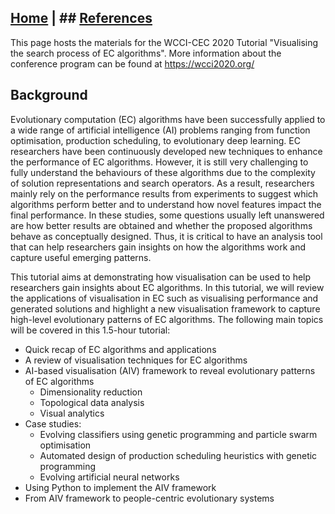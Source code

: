 ## [Home](https://nguyensu.github.io/visevo.github.io/) | ## [References](https://nguyensu.github.io/visevo.github.io/references)

This page hosts the materials for the WCCI-CEC 2020 Tutorial "Visualising the search process of EC algorithms". More information about the conference program can be found at <https://wcci2020.org/>

## Background

Evolutionary computation (EC) algorithms have been successfully applied to a wide range of artificial intelligence (AI) problems ranging from function optimisation, production scheduling, to evolutionary deep learning. EC researchers have been continuously developed new techniques to enhance the performance of EC algorithms. However, it is still very challenging to fully understand the behaviours of these algorithms due to the complexity of solution representations and search operators. As a result, researchers mainly rely on the performance results from experiments to suggest which algorithms perform better and to understand how novel features impact the final performance. In these studies, some questions usually left unanswered are how better results are obtained and whether the proposed algorithms behave as conceptually designed. Thus, it is critical to have an analysis tool that can help researchers gain insights on how the algorithms work and capture useful emerging patterns. 

This tutorial aims at demonstrating how visualisation can be used to help researchers gain insights about EC algorithms. In this tutorial, we will review the applications of visualisation in EC such as visualising performance and generated solutions and highlight a new visualisation framework to capture high-level evolutionary patterns of EC algorithms. The following main topics will be covered in this 1.5-hour tutorial: 

- Quick recap of EC algorithms and applications 
- A review of visualisation techniques for EC algorithms 
- AI-based visualisation (AIV) framework to reveal evolutionary patterns of EC algorithms 
  - Dimensionality reduction 
  - Topological data analysis 
  - Visual analytics 
- Case studies:  
  - Evolving classifiers using genetic programming and particle swarm optimisation 
  - Automated design of production scheduling heuristics with genetic programming 
  - Evolving artificial neural networks 
- Using Python to implement the AIV framework 
- From AIV framework to people-centric evolutionary systems 
